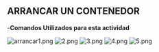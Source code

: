 ## ARRANCAR UN CONTENEDOR ##

-**Comandos Utilizados para esta actividad**

![arrancar1.png]()
![2.png]()
![3.png]()
![4.png]()
![5.png]()